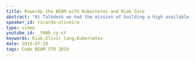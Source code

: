 ```yaml
---
title: PowerUp the BEAM with Kubernetes and Riak Core
abstract: "At Talkdesk we had the mission of building a high available and fault tolerant system that could scale. We built a system that runs in-memory to maintain low response times and we built it in a way to keep the operational costs low and with the capability of auto-scaling."
speaker_id: ricardo-oliveira
type: video
youtube_id: _t6Wb_cy-sY
keywords: Riak,Elixir lang,Kubernates
date: 2019-07-29
tags: Code BEAM STO 2019
---
```


